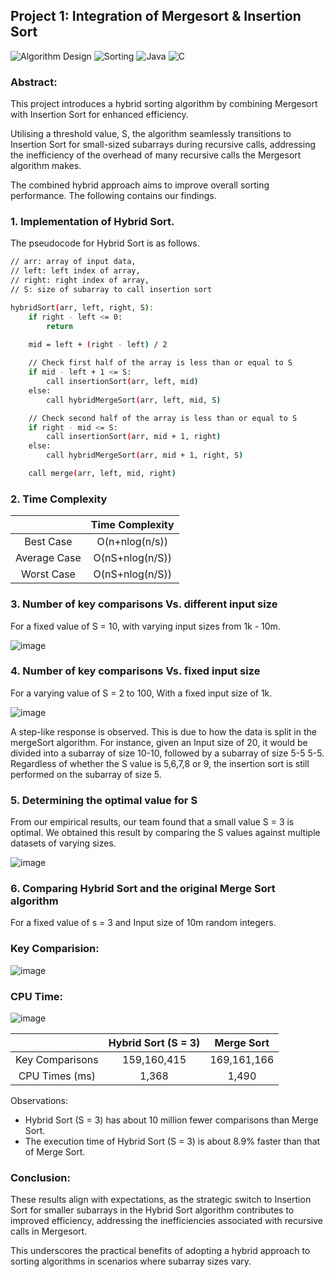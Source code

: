 ## Project 1: Integration of Mergesort & Insertion Sort

![Algorithm Design](https://img.shields.io/badge/Algorithm_Design-8A2BE2?style=for-the-badge&logoColor=white)
![Sorting](https://img.shields.io/badge/Sorting-4433D6?style=for-the-badge&logoColor=white)
![Java](https://img.shields.io/badge/java-%23ED8B00.svg?style=for-the-badge&logo=java&logoColor=white)
![C](https://img.shields.io/badge/C-00599C?style=for-the-badge&logo=c&logoColor=white)

### Abstract:

This project introduces a hybrid sorting algorithm by combining Mergesort with Insertion Sort for enhanced efficiency. 

Utilising a threshold value, S, the algorithm seamlessly transitions to Insertion Sort for small-sized subarrays during recursive calls, addressing the inefficiency of the overhead of many recursive calls the Mergesort algorithm makes.

The combined hybrid approach aims to improve overall sorting performance. The following contains our findings.

### 1. Implementation of Hybrid Sort.

The pseudocode for Hybrid Sort is as follows.

```bash
// arr: array of input data, 
// left: left index of array, 
// right: right index of array, 
// S: size of subarray to call insertion sort

hybridSort(arr, left, right, S):
    if right - left <= 0:
        return
    
    mid = left + (right - left) / 2

    // Check first half of the array is less than or equal to S
    if mid - left + 1 <= S:
        call insertionSort(arr, left, mid)
    else:
        call hybridMergeSort(arr, left, mid, S)

    // Check second half of the array is less than or equal to S
    if right - mid <= S:
        call insertionSort(arr, mid + 1, right)
    else:
        call hybridMergeSort(arr, mid + 1, right, S)

    call merge(arr, left, mid, right)
   ```

### 2. Time Complexity

|              | Time Complexity     |      
| :---:        | :----:              |         
| Best Case    |    O(n+nlog(n/s))   |             
| Average Case |  O(nS+nlog(n/S))    |       
| Worst Case   |   O(nS+nlog(n/S))   |       

### 3. Number of key comparisons Vs. different input size

For a fixed value of S = 10, with varying input sizes from 1k - 10m.

![image](https://github.com/J0JIng/SC2001-Algorithm-Analysis-/assets/111691710/9ef0a598-829e-4563-a09a-22e3ffdc2ca0)

### 4. Number of key comparisons Vs. fixed input size

For a varying value of S = 2 to 100, With a fixed input size of 1k.

![image](https://github.com/J0JIng/SC2001-Algorithm-Analysis-/assets/111691710/d8048fb4-e244-48c0-9bfb-d6d3c129a0e5)

A step-like response is observed. This is due to how the data is split in the mergeSort algorithm. For instance, given an Input size of 20, it would be divided into a subarray of size 10-10, followed by a subarray of size 5-5 5-5. Regardless of whether the S value is 5,6,7,8 or 9, the insertion sort is still performed on the subarray of size 5.

### 5. Determining the optimal value for S

From our empirical results, our team found that a small value S = 3 is optimal. We obtained this result by comparing the S values against multiple datasets of varying sizes.

![image](https://github.com/J0JIng/SC2001-Algorithm-Analysis-/assets/111691710/072e63b4-85d1-4540-b42a-2946345a4d1a)

### 6. Comparing Hybrid Sort and the original Merge Sort algorithm

For a fixed value of s = 3 and Input size of 10m random integers. 

### Key Comparision:
![image](https://github.com/J0JIng/SC2001-Algorithm-Analysis-/assets/111691710/33f2c62b-61cd-44dd-906a-19b1c78cb04b)

### CPU Time:<br />
![image](https://github.com/J0JIng/SC2001-Algorithm-Analysis-/assets/111691710/9ccece2f-6bdf-456a-a982-4389564991d8)


|              |  Hybrid Sort (S = 3) | Merge Sort |   
| :---:        | :----:               | :----:     |      
| Key Comparisons |   159,160,415     | 169,161,166|   
| CPU Times (ms) |  1,368             | 1,490      |   


Observations:

* Hybrid Sort (S = 3) has about 10 million fewer comparisons than Merge Sort.
* The execution time of Hybrid Sort (S = 3) is about 8.9% faster than that of Merge Sort.

### Conclusion:

These results align with expectations, as the strategic switch to Insertion Sort for smaller subarrays in the Hybrid Sort algorithm contributes to improved efficiency, addressing the inefficiencies associated with recursive calls in Mergesort.

This underscores the practical benefits of adopting a hybrid approach to sorting algorithms in scenarios where subarray sizes vary.



